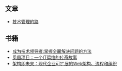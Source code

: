 ## 文章

- [技术管理的路](http://blog.brucefeng.info/post/tech-leader-routine)

## 书籍

- [成为技术领导者:掌握全面解决问题的方法](https://book.douban.com/subject/26419762/)
- [凤凰项目：一个IT运维的传奇故事](https://book.douban.com/subject/26644070/)
- [架构即未来：现代企业可扩展的Web架构、流程和组织](https://book.douban.com/subject/26765979/)
